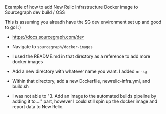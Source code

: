 Example of how to add New Relic Infrastructure Docker image to Sourcegraph dev build / OSS

This is assuming you alreadh have the SG dev environment set up and good to go! :)
* https://docs.sourcegraph.com/dev

* Navigate to `sourcegraph/docker-images`
* I used the README.md in that directory as a reference to add more docker images
* Add a new directory with whatever name you want. I added `nr-sg`
* Within that directory, add a new Dockerfile, newrelic-infra.yml, and build.sh

* I was not able to "3. Add an image to the automated builds pipeline by adding it to...." part, however I could still spin up the docker image and report data to New Relic.
